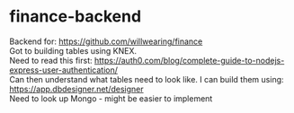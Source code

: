 # finance-backend<br>
Backend for: https://github.com/willwearing/finance<br>
Got to building tables using KNEX.<br> 
Need to read this first: https://auth0.com/blog/complete-guide-to-nodejs-express-user-authentication/<br>
Can then understand what tables need to look like. I can build them using: https://app.dbdesigner.net/designer<br>
Need to look up Mongo - might be easier to implement
